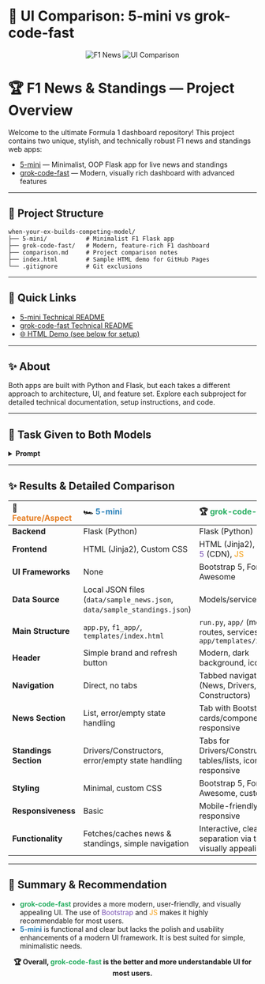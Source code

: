 # 🏁 UI Comparison: 5-mini vs grok-code-fast

<div align="center">
	<img src="https://img.shields.io/badge/F1-News-red?style=for-the-badge&logo=formula1" alt="F1 News"/>
	<img src="https://img.shields.io/badge/Comparison-UI-blueviolet?style=for-the-badge" alt="UI Comparison"/>
</div>

# 🏆 F1 News & Standings — Project Overview

Welcome to the ultimate Formula 1 dashboard repository! This project contains two unique, stylish, and technically robust F1 news and standings web apps:

- [5-mini](./5-mini/README.md) — Minimalist, OOP Flask app for live news and standings
- [grok-code-fast](./grok-code-fast/README.md) — Modern, visually rich dashboard with advanced features

---

## 📂 Project Structure

```
when-your-ex-builds-competing-model/
├── 5-mini/           # Minimalist F1 Flask app
├── grok-code-fast/   # Modern, feature-rich F1 dashboard
├── comparison.md     # Project comparison notes
├── index.html        # Sample HTML demo for GitHub Pages
└── .gitignore        # Git exclusions
```

---

## 🚦 Quick Links

- [5-mini Technical README](./5-mini/README.md)
- [grok-code-fast Technical README](./grok-code-fast/README.md)
- [🌐 HTML Demo (see below for setup)](https://szlavikb.github.io/when-your-ex-builds-competing-model/)

---

## ✨ About

Both apps are built with Python and Flask, but each takes a different approach to architecture, UI, and feature set. Explore each subproject for detailed technical documentation, setup instructions, and code.

---

## 🎯 Task Given to Both Models

<details>
<summary><strong>Prompt</strong></summary>

> <span style="color:#e67e22"><b>"Create a web UI which is stylish and dynamic and include the F1 news and the current standings in Python."</b></span>

</details>

---

## ✨ Results & Detailed Comparison

| 🚦 <span style="color:#e67e22">Feature/Aspect</span> | 🏎️ <span style="color:#2980b9">5-mini</span> | 🏆 <span style="color:#27ae60">grok-code-fast</span> |
|:----------------------|:-----------------------------------------------------------------------|:-------------------------------------------------------------------------------|
| **Backend**           | Flask (Python)                                                         | Flask (Python)                                                                 |
| **Frontend**          | HTML (Jinja2), Custom CSS                                              | HTML (Jinja2), <span style="color:#7952b3">Bootstrap 5</span> (CDN), <span style="color:#f39c12">JS</span> |
| **UI Frameworks**     | None                                                                   | Bootstrap 5, Font Awesome                                                      |
| **Data Source**       | Local JSON files (`data/sample_news.json`, `data/sample_standings.json`)| Models/services in `app/`                                                      |
| **Main Structure**    | `app.py`, `f1_app/`, `templates/index.html`                            | `run.py`, `app/` (models, routes, services), `app/templates/index.html`         |
| **Header**            | Simple brand and refresh button                                        | Modern, dark background, icon, subtitle                                        |
| **Navigation**        | Direct, no tabs                                                        | Tabbed navigation (News, Drivers, Constructors)                                |
| **News Section**      | List, error/empty state handling                                       | Tab with Bootstrap cards/components, icons, responsive                         |
| **Standings Section** | Drivers/Constructors, error/empty state handling                       | Tabs for Drivers/Constructors, tables/lists, icons, responsive                 |
| **Styling**           | Minimal, custom CSS                                                    | Bootstrap 5, Font Awesome, custom CSS                                          |
| **Responsiveness**    | Basic                                                                  | Mobile-friendly, responsive                                                    |
| **Functionality**     | Fetches/caches news & standings, simple navigation                     | Interactive, clear separation via tabs, visually appealing                     |

---

## 📝 Summary & Recommendation

- <span style="color:#27ae60"><b>grok-code-fast</b></span> provides a more modern, user-friendly, and visually appealing UI. The use of <span style="color:#7952b3">Bootstrap</span> and <span style="color:#f39c12">JS</span> makes it highly recommendable for most users.
- <span style="color:#2980b9"><b>5-mini</b></span> is functional and clear but lacks the polish and usability enhancements of a modern UI framework. It is best suited for simple, minimalistic needs.

<div align="center">
<b>🏆 Overall, <span style="color:#27ae60">grok-code-fast</span> is the better and more understandable UI for most users.</b>
</div>

